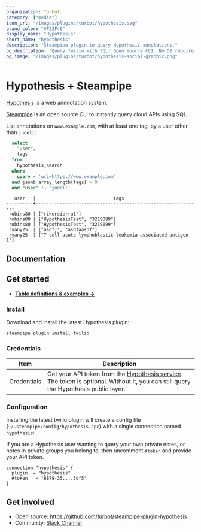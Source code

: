 ```yaml
---
organization: Turbot
category: ["media"]
icon_url: "/images/plugins/turbot/hypothesis.svg"
brand_color: "#F22F46"
display_name: "Hypothesis"
short_name: "hypothesis"
description: "Steampipe plugin to query Hypothesis annotations."
og_description: "Query Twilio with SQL! Open source CLI. No DB required."
og_image: "/images/plugins/turbot/hypothesis-social-graphic.png"
---
```

# Hypothesis + Steampipe

[Hypothesis](https://hypothes.is) is a web annnotation system.

[Steampipe](https://steampipe.io) is an open source CLI to instantly query cloud APIs using SQL.

List annotations on `www.example.com`, with at least one tag, by a user other than `judell`:

```sql
  select 
    "user",
    tags
  from 
    hypothesis_search 
  where 
    query = 'uri=https://www.example.com'
  and jsonb_array_length(tags) > 0
  and "user" !~ 'judell'
```

```shell
   user   |                             tags
----------+--------------------------------------------------------------
 robins80 | ["rikersierra1"]
 robins80 | ["HypothesisTest", "3219099"]
 robins80 | ["HypothesisTest", "3219099"]
 ryany25  | ["asdf;", "asdfaasdf"]
 ryany25  | ["T-cell acute lymphoblastic leukemia-associated antigen 1"]
```

## Documentation

## Get started

- **[Table definitions & examples →](/plugins/turbot/hypothesis/tables)**
### Install

Download and install the latest Hypothesis plugin:

```bash
steampipe plugin install twilio
```

### Credentials

| Item | Description |
| - | - |
| Credentials | Get your API token from the [Hypothesis service](https://hypothes.is/account/developer). The token is optional. Without it, you can still query the Hypothesis public layer. 

### Configuration

Installing the latest twilio plugin will create a config file (`~/.steampipe/config/hypothesis.spc`) with a single connection named `hypothesis`:

If you are a Hypothesis user wanting to query your own private notes, or notes in private groups you belong to, then uncomment `#token` and provide your API token.

  ```hcl
  connection "hypothesis" {
    plugin  = "hypothesis"
    #token   = "6879-35....3df5"
  }
```

## Get involved

- Open source: https://github.com/turbot/steampipe-plugin-hypothesis
- Community: [Slack Channel](https://steampipe.io/community/join)
